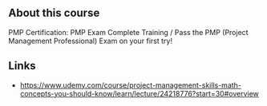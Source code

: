 ## About this course
PMP Certification: PMP Exam Complete Training / Pass the PMP (Project Management Professional) Exam on your first try!

## Links
- https://www.udemy.com/course/project-management-skills-math-concepts-you-should-know/learn/lecture/24218776?start=30#overview
